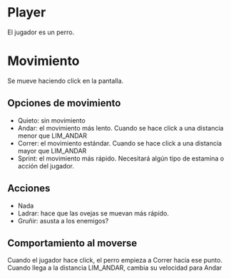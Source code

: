 # Player

El jugador es un perro.

# Movimiento

Se mueve haciendo click en la pantalla.

## Opciones de movimiento

+ Quieto: sin movimiento
+ Andar: el movimiento más lento. Cuando se hace click a una distancia menor que LIM_ANDAR
+ Correr: el movimiento estándar. Cuando se hace click a una distancia mayor que LIM_ANDAR
+ Sprint: el movimiento más rápido. Necesitará algún tipo de estamina o acción del jugador.

## Acciones

+ Nada
+ Ladrar: hace que las ovejas se muevan más rápido.
+ Gruñir: asusta a los enemigos?

## Comportamiento al moverse

Cuando el jugador hace click, el perro empieza a Correr hacia ese punto. Cuando llega a la 
distancia LIM_ANDAR, cambia su velocidad para Andar
